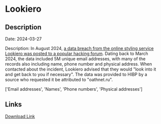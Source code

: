 # Lookiero

## Description

Date: 2024-03-27

Description:
In August 2024, <a href="https://x.com/DailyDarkWeb/status/1825895814385856678" target="_blank" rel="noopener">a data breach from the online styling service Lookiero was posted to a popular hacking forum</a>. Dating back to March 2024, the data included 5M unique email addresses, with many of the records also including name, phone number and physical address. When contacted about the incident, Lookiero advised that they would &quot;look into it and get back to you if necessary&quot;. The data was provided to HIBP by a source who requested it be attributed to &quot;oathnet.ru&quot;.


['Email addresses', 'Names', 'Phone numbers', 'Physical addresses']

## Links

[Download Link](https://link-to.net/1229997/569.8925876071634/dynamic/?r=bG9va2llcm8uY29t)